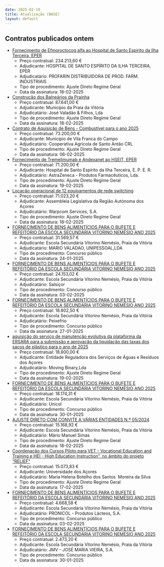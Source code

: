 ```yaml
---
date: 2025-02-19
title: Atualização (BASE)
layout: default
---
```

## Contratos publicados ontem

* [Fornecimento de Efmoroctocog alfa ao Hospital de Santo Espírito da Ilha Terceira, EPER](https://www.base.gov.pt/Base4/pt/detalhe/?type=contratos&id=11235706)
  * Preço contratual: 234.213,60 €
  * Adjudicante: HOSPITAL DE SANTO ESPÍRITO DA ILHA TERCEIRA, EPER
  * Adjudicatário: PROFARIN DISTRIBUIDORA DE PROD. FARM. INDUSTRIAIS
  * Tipo de procedimento: Ajuste Direto Regime Geral
  * Data da assinatura: 18-02-2025
* [Construção dos Balneários da Prainha](https://www.base.gov.pt/Base4/pt/detalhe/?type=contratos&id=11236600)
  * Preço contratual: 87.641,00 €
  * Adjudicante: Município da Praia da Vitória
  * Adjudicatário: José Valadão & Filhos, Lda
  * Tipo de procedimento: Ajuste Direto Regime Geral
  * Data da assinatura: 18-02-2025
* [Contrato de Aquisição de Bens - Combustível para o ano 2025](https://www.base.gov.pt/Base4/pt/detalhe/?type=contratos&id=11237490)
  * Preço contratual: 73.200,00 €
  * Adjudicante: Município de Vila Franca do Campo
  * Adjudicatário: Cooperativa Agrícola de Santo Antão CRL
  * Tipo de procedimento: Ajuste Direto Regime Geral
  * Data da assinatura: 06-02-2025
* [Fornecimento de Tremelimumab e Andexanet ao HSEIT, EPER](https://www.base.gov.pt/Base4/pt/detalhe/?type=contratos&id=11236832)
  * Preço contratual: 71.200,00 €
  * Adjudicante: Hospital de Santo Espírito da Ilha Terceira, E. P. E. R.
  * Adjudicatário: AstraZeneca - Produtos Farmacêuticos, Lda.
  * Tipo de procedimento: Ajuste Direto Regime Geral
  * Data da assinatura: 19-02-2025
* [Locação operacional de 12 equipamentos de rede switching](https://www.base.gov.pt/Base4/pt/detalhe/?type=contratos&id=11235463)
  * Preço contratual: 71.023,20 €
  * Adjudicante: Assembleia Legislativa da Região Autónoma dos Açores
  * Adjudicatário: Warpcom Services, S.A.
  * Tipo de procedimento: Ajuste Direto Regime Geral
  * Data da assinatura: 18-02-2025
* [FORNECIMENTO DE BENS ALIMENTÍCIOS PARA O BUFETE E REFEITÓRIO DA ESCOLA SECUNDÁRIA VITORINO NEMÉSIO
ANO 2025](https://www.base.gov.pt/Base4/pt/detalhe/?type=contratos&id=11235424)
  * Preço contratual: 31.569,57 €
  * Adjudicante: Escola Secundária Vitorino Nemésio, Praia da Vitória
  * Adjudicatário: MARIO VALADAO, UNIPESSOAL,LDA
  * Tipo de procedimento: Concurso público
  * Data da assinatura: 24-01-2025
* [FORNECIMENTO DE BENS ALIMENTÍCIOS PARA O BUFETE E REFEITÓRIO DA ESCOLA SECUNDÁRIA VITORINO NEMÉSIO
ANO 2025](https://www.base.gov.pt/Base4/pt/detalhe/?type=contratos&id=11236129)
  * Preço contratual: 24.153,02 €
  * Adjudicante: Escola Secundária Vitorino Nemésio, Praia da Vitória
  * Adjudicatário: Salsiçor
  * Tipo de procedimento: Concurso público
  * Data da assinatura: 03-02-2025
* [FORNECIMENTO DE BENS ALIMENTÍCIOS PARA O BUFETE E REFEITÓRIO DA ESCOLA SECUNDÁRIA VITORINO NEMÉSIO
ANO 2025](https://www.base.gov.pt/Base4/pt/detalhe/?type=contratos&id=11235679)
  * Preço contratual: 18.802,50 €
  * Adjudicante: Escola Secundária Vitorino Nemésio, Praia da Vitória
  * Adjudicatário: Peixefrio
  * Tipo de procedimento: Concurso público
  * Data da assinatura: 27-01-2025
* [aquisição do serviço de manutenção evolutiva da plataforma da ERSARA para a submissão e aprovação da liquidação das taxas dos sacos de plástico para o ano de 2025](https://www.base.gov.pt/Base4/pt/detalhe/?type=contratos&id=11237099)
  * Preço contratual: 18.800,00 €
  * Adjudicante: Entidade Reguladora dos Serviços de Águas e Resíduos dos Açores
  * Adjudicatário: Moving Binary,Lda
  * Tipo de procedimento: Ajuste Direto Regime Geral
  * Data da assinatura: 19-02-2025
* [FORNECIMENTO DE BENS ALIMENTÍCIOS PARA O BUFETE E REFEITÓRIO DA ESCOLA SECUNDÁRIA VITORINO NEMÉSIO
ANO 2025](https://www.base.gov.pt/Base4/pt/detalhe/?type=contratos&id=11235791)
  * Preço contratual: 18.174,31 €
  * Adjudicante: Escola Secundária Vitorino Nemésio, Praia da Vitória
  * Adjudicatário: Unicol
  * Tipo de procedimento: Concurso público
  * Data da assinatura: 30-01-2025
* [AJUSTE DIRETO COM CONVITE A VÁRIAS ENTIDADES N.º 05/2024](https://www.base.gov.pt/Base4/pt/detalhe/?type=contratos&id=11236651)
  * Preço contratual: 15.168,92 €
  * Adjudicante: Escola Secundária Vitorino Nemésio, Praia da Vitória
  * Adjudicatário: Mário Manuel Simas
  * Tipo de procedimento: Ajuste Direto Regime Geral
  * Data da assinatura: 18-02-2025
* [Coordenação dos Cursos Piloto para VET - Vocational Education and Training e HEI - High Education Instruction", no âmbito do projeto “RELIEF"](https://www.base.gov.pt/Base4/pt/detalhe/?type=contratos&id=11236132)
  * Preço contratual: 15.073,83 €
  * Adjudicante: Universidade dos Açores
  * Adjudicatário: Maria Helena Botelho dos Santos  Moreira da Silva
  * Tipo de procedimento: Ajuste Direto Regime Geral
  * Data da assinatura: 17-02-2025
* [FORNECIMENTO DE BENS ALIMENTÍCIOS PARA O BUFETE E REFEITÓRIO DA ESCOLA SECUNDÁRIA VITORINO NEMÉSIO
ANO 2025](https://www.base.gov.pt/Base4/pt/detalhe/?type=contratos&id=11236053)
  * Preço contratual: 4.668,58 €
  * Adjudicante: Escola Secundária Vitorino Nemésio, Praia da Vitória
  * Adjudicatário: PRONICOL - Produtos Lácteos, S.A.
  * Tipo de procedimento: Concurso público
  * Data da assinatura: 03-02-2025
* [FORNECIMENTO DE BENS ALIMENTÍCIOS PARA O BUFETE E REFEITÓRIO DA ESCOLA SECUNDÁRIA VITORINO NEMÉSIO
ANO 2025](https://www.base.gov.pt/Base4/pt/detalhe/?type=contratos&id=11235900)
  * Preço contratual: 2.473,20 €
  * Adjudicante: Escola Secundária Vitorino Nemésio, Praia da Vitória
  * Adjudicatário: JMV - JOSÉ MARIA VIEIRA, S.A.
  * Tipo de procedimento: Concurso público
  * Data da assinatura: 30-01-2025

